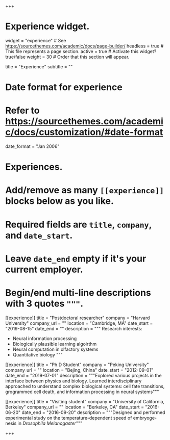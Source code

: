 +++
# Experience widget.
widget = "experience"  # See https://sourcethemes.com/academic/docs/page-builder/
headless = true  # This file represents a page section.
active = true  # Activate this widget? true/false
weight = 30  # Order that this section will appear.

title = "Experience"
subtitle = ""

# Date format for experience
#   Refer to https://sourcethemes.com/academic/docs/customization/#date-format
date_format = "Jan 2006"

# Experiences.
#   Add/remove as many `[[experience]]` blocks below as you like.
#   Required fields are `title`, `company`, and `date_start`.
#   Leave `date_end` empty if it's your current employer.
#   Begin/end multi-line descriptions with 3 quotes `"""`.
[[experience]]
  title = "Postdoctoral researcher"
  company = "Harvard University"
  company_url = ""
  location = "Cambridge, MA"
  date_start = "2019-08-15"
  date_end = ""
  description = """
  Research interests:
  
  * Neural information processing
  * Biologically plausible learning algoirthm
  * Neural computation in olfactory systems
  * Quantitative biology
  """

[[experience]]
  title = "Ph.D Student"
  company = "Peking University"
  company_url = ""
  location = "Bejing, China"
  date_start = "2012-09-01"
  date_end = "2019-07-01"
  description = """Explored various projects in the interface between physics and biology. Learned interdisciplinary approached to understand complex biological systems: cell fate transitions, grogrammed cell death, and information processing in neural systems"""
  
  [[experience]]
  title = "Visiting student"
  company = "University of California, Berkeley"
  company_url = ""
  location = "Berkeley, CA"
  date_start = "2016-06-20"
  date_end = "2016-09-20"
  description = """Designed and performed experimental study on the temperature-dependent speed of embryoge-
nesis in *Drosophila Melanogaster*"""

+++
